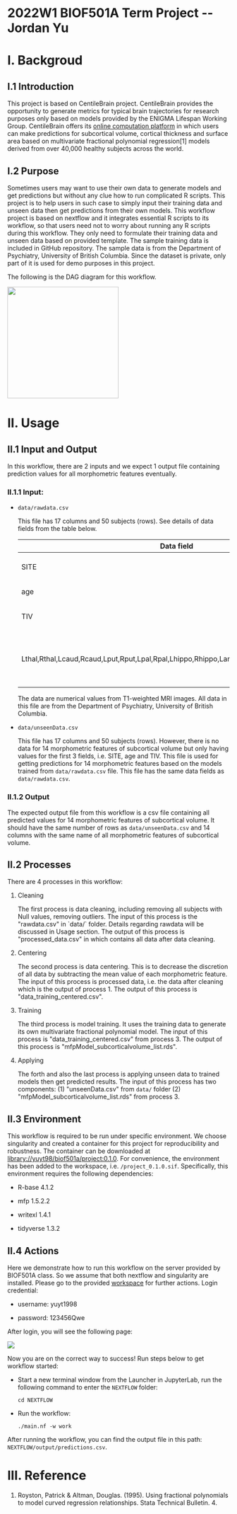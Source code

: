 # 2022W1 BIOF501A Term Project -- Jordan Yu

# I. Backgroud

## I.1 Introduction

This project is based on CentileBrain project. CentileBrain provides the opportunity to generate metrics for typical brain trajectories for research purposes only based on models provided by the ENIGMA Lifespan Working Group. CentileBrain offers its [online computation platform](https://centilebrain.org/#/model) in which users can make predictions for subcortical volume, cortical thickness and surface area based on multivariate fractional polynomial regression[1] models derived from over 40,000 healthy subjects across the world.

## I.2 Purpose

Sometimes users may want to use their own data to generate models and get predictions but without any clue how to run complicated R scripts. This project is to help users in such case to simply input their training data and unseen data then get predictions from their own models. This workflow project is based on nextflow and it integrates essential R scripts to its workflow, so that users need not to worry about running any R scripts during this workflow. They only need to formulate their training data and unseen data based on provided template. The sample training data is included in GitHub repository. The sample data is from the Department of Psychiatry, University of British Columbia. Since the dataset is private, only part of it is used for demo purposes in this project.

The following is the DAG diagram for this workflow.

<img src="images/paste-50B84BD5.png" width="252"/>

# II. Usage

## II.1 Input and Output

In this workflow, there are 2 inputs and we expect 1 output file containing prediction values for all morphometric features eventually.

### II.1.1 Input:

-   `data/rawdata.csv`

    This file has 17 columns and 50 subjects (rows). See details of data fields from the table below.

    | Data field                                                                            | Description                                                             |
    |---------------------------------------|---------------------------------|
    | SITE                                                                                  | the place in which data acquired                                        |
    | age                                                                                   | the age of subject                                                      |
    | TIV                                                                                   | total intracranial volume                                               |
    | Lthal,Rthal,Lcaud,Rcaud,Lput,Rput,Lpal,Rpal,Lhippo,Rhippo,Lamyg,Ramyg,Laccumb,Raccumb | names of 14 morphometric features for subcortical volume of human brain |

    The data are numerical values from T1-weighted MRI images. All data in this file are from the Department of Psychiatry, University of British Columbia.

-   `data/unseenData.csv`

    This file has 17 columns and 50 subjects (rows). However, there is no data for 14 morphometric features of subcortical volume but only having values for the first 3 fields, i.e. SITE, age and TIV. This file is used for getting predictions for 14 morphometric features based on the models trained from `data/rawdata.csv` file. This file has the same data fields as `data/rawdata.csv`.

### II.1.2 Output

The expected output file from this workflow is a csv file containing all predicted values for 14 morphometric features of subcortical volume. It should have the same number of rows as `data/unseenData.csv` and 14 columns with the same name of all morphometric features of subcortical volume.

## II.2 Processes

There are 4 processes in this workflow:

1.  Cleaning

    The first process is data cleaning, including removing all subjects with Null values, removing outliers. The input of this process is the "rawdata.csv" in \`data/\` folder. Details regarding rawdata will be discussed in Usage section. The output of this process is "processed_data.csv" in which contains all data after data cleaning.

2.  Centering

    The second process is data centering. This is to decrease the discretion of all data by subtracting the mean value of each morphometric feature. The input of this process is processed data, i.e. the data after cleaning which is the output of process 1. The output of this process is "data_training_centered.csv".

3.  Training

    The third process is model training. It uses the training data to generate its own multivariate fractional polynomial model. The input of this process is "data_training_centered.csv" from process 3. The output of this process is "mfpModel_subcorticalvolume_list.rds".

4.  Applying

    The forth and also the last process is applying unseen data to trained models then get predicted results. The input of this process has two components: (1) "unseenData.csv" from `data/` folder (2) "mfpModel_subcorticalvolume_list.rds" from process 3.

## II.3 Environment

This workflow is required to be run under specific environment. We choose singularity and created a container for this project for reproducibility and robustness. The container can be downloaded at [library://yuyt98/biof501a/project:0.1.0](library://yuyt98/biof501a/project:0.1.0). For convenience, the environment has been added to the workspace, i.e. `/project_0.1.0.sif`. Specifically, this environment requires the following dependencies:

-   R-base 4.1.2

-   mfp 1.5.2.2

-   writexl 1.4.1

-   tidyverse 1.3.2

## II.4 Actions

Here we demonstrate how to run this workflow on the server provided by BIOF501A class. So we assume that both nextflow and singularity are installed. Please go to the provided [workspace](https://class.cidgoh.ca/user/yuyt1998/lab) for further actions. Login credential:

-   username: yuyt1998

-   password: 123456Qwe

After login, you will see the following page:

![](images/paste-6AABD033.png)

Now you are on the correct way to success! Run steps below to get workflow started:

-   Start a new terminal window from the Launcher in JupyterLab, run the following command to enter the `NEXTFLOW` folder:

    `cd NEXTFLOW`

-   Run the workflow:

    `./main.nf -w work`

After running the workflow, you can find the output file in this path: `NEXTFLOW/output/predictions.csv`.

# III. Reference

1.  Royston, Patrick & Altman, Douglas. (1995). Using fractional polynomials to model curved regression relationships. Stata Technical Bulletin. 4.
